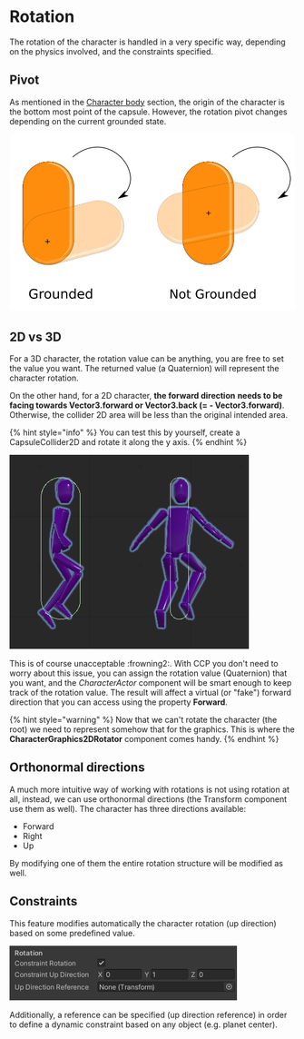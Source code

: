# Rotation

The rotation of the character is handled in a very specific way, depending on the physics involved, and the constraints specified.

## Pivot

As mentioned in the [Character body](../characterbody.md) section, the origin of the character is the bottom most point of the capsule. However, the rotation pivot changes depending on the current grounded state.

![](<../../../.gitbook/assets/imagen (89).png>)

## 2D vs 3D

For a 3D character, the rotation value can be anything, you are free to set the value you want. The returned value (a Quaternion) will represent the character rotation.

On the other hand, for a 2D character, **the forward direction** **needs to be facing towards Vector3.forward or Vector3.back (= - Vector3.forward)**. Otherwise, the collider 2D area will be less than the original intended area.

{% hint style="info" %}
You can test this by yourself, create a CapsuleCollider2D and rotate it along the y axis.
{% endhint %}

![](<../../../.gitbook/assets/imagen (84).png>)

This is of course unacceptable :frowning2:. With CCP you don't need to worry about this issue, you can assign the rotation value (Quaternion) that you want, and the _CharacterActor_ component will be smart enough to keep track of the rotation value. The result will affect a virtual (or "fake") forward direction that you can access using the property **Forward**.

{% hint style="warning" %}
Now that we can't rotate the character (the root) we need to represent somehow that for the graphics. This is where the **CharacterGraphics2DRotator** component comes handy.
{% endhint %}

## Orthonormal directions

A much more intuitive way of working with rotations is not using rotation at all, instead, we can use orthonormal directions (the Transform component use them as well). The character has three directions available:

* Forward
* Right
* Up

By modifying one of them the entire rotation structure will be modified as well.

## Constraints

This feature modifies automatically the character rotation (up direction) based on some predefined value.

![](<../../../.gitbook/assets/imagen (85).png>)

Additionally, a reference can be specified (up direction reference) in order to define a dynamic constraint based on any object (e.g. planet center).
